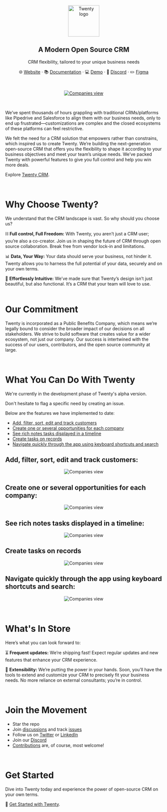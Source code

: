 
<br>
<p align="center">
  <a href="https://www.twenty.com">
    <img src="./docs/static/img/logo-square-dark.svg" width="100px" alt="Twenty logo" />
  </a>
</p>

<h2 align="center" >A Modern Open Source CRM </h3>
<p align="center">CRM flexibility, tailored to your unique business needs</p>

<p align="center">🌐 <a href="https://twenty.com">Website</a> · 📚 <a href="https://docs.twenty.com">Documentation</a> · 💻 <a href="https://app.twenty.com/">Demo</a> · 💬 <a href="https://discord.gg/cx5n4Jzs57">Discord</a> · ✏️ <a href="https://www.figma.com/file/xt8O9mFeLl46C5InWwoMrN/Twenty">Figma</a><p>
<br />


<p align="center">
  <a href="https://www.twenty.com">
    <picture>
      <source media="(prefers-color-scheme: dark)" srcset="https://raw.githubusercontent.com/twentyhq/twenty/main/docs/static/img/preview-dark.png">
      <source media="(prefers-color-scheme: light)" srcset="https://raw.githubusercontent.com/twentyhq/twenty/main/docs/static/img/preview-light.png">
      <img src="./docs/static/img/preview-light.png" alt="Companies view" />
    </picture>
  </a>
</p>
<br>

We’ve spent thousands of hours grappling with traditional CRMs/platforms like Pipedrive and Salesforce to align them with our business needs, only to end up frustrated—customizations are complex and the closed ecosystems of these platforms can feel restrictive.

We felt the need for a CRM solution that empowers rather than constrains, which inspired us to create Twenty. We’re building the next-generation open-source CRM that offers you the flexibility to shape it according to your business objectives and meet your team’s unique needs. We’ve packed Twenty with powerful features to give you full control and help you win more deals. 


Explore [Twenty CRM](https://app.twenty.com/).

<br>

# Why Choose Twenty?
We understand that the CRM landscape is vast. So why should you choose us?

⛓️ **Full control, Full Freedom:** With Twenty, you aren’t just a CRM user; you’re also a co-creator. Join us in shaping the future of CRM through open source collaboration. Break free from vendor lock-in and limitations. 

📊 **Data, Your Way:** Your data should serve your business, not hinder it. Twenty allows you to harness the full potential of your data, securely and on your own terms.

🎨 **Effortlessly Intuitive:** We’ve made sure that Twenty’s design isn’t just beautiful, but also functional.
 It’s a CRM that your team will love to use.  
<br>

# Our Commitment 

Twenty is incorporated as a Public Benefits Company, which means we’re legally bound to consider the broader impact of our decisions on all stakeholders. We strive to build software that creates value for a wider ecosystem, not just our company. Our success is intertwined with the success of our users, contributors, and the open source community at large. 

<br>

# What You Can Do With Twenty
We're currently in the development phase of Twenty's alpha version.  

Don't hesitate to flag a specific need by creating an issue.   

Below are the features we have implemented to date:

+ [Add, filter, sort, edit and track customers](#add-filter-sort-edit-and-track-customers)
+ [Create one or several opportunities for each company](#create-one-or-several-opportunities-for-each-company)
+ [See rich notes tasks displayed in a timeline](#see-rich-notes-tasks-displayed-in-a-timeline)
+ [Create tasks on records](#create-tasks-on-records)
+ [Navigate quickly through the app using keyboard shortcuts and search](#navigate-quickly-through-the-app-using-keyboard-shortcuts-and-search)

## Add, filter, sort, edit and track customers:

<p align="center">
    <picture>
      <source media="(prefers-color-scheme: dark)" srcset="https://raw.githubusercontent.com/twentyhq/twenty/main/docs/static/img/visualise-customer-dark.png">
      <source media="(prefers-color-scheme: light)" srcset="https://raw.githubusercontent.com/twentyhq/twenty/main/docs/static/img/visualise-customer-light.png">
      <img src="./docs/static/img/visualise-customer-light.png" alt="Companies view" />
    </picture>
</p>

## Create one or several opportunities for each company:

<p align="center">
    <picture>
      <source media="(prefers-color-scheme: dark)" srcset="https://raw.githubusercontent.com/twentyhq/twenty/main/docs/static/img/follow-your-deals-dark.png">
      <source media="(prefers-color-scheme: light)" srcset="https://raw.githubusercontent.com/twentyhq/twenty/main/docs/static/img/follow-your-deals-light.png">
      <img src="./docs/static/img/follow-your-deals-light.png" alt="Companies view" />
    </picture>
</p>

## See rich notes tasks displayed in a timeline:

<p align="center">
    <picture>
      <source media="(prefers-color-scheme: dark)" srcset="https://raw.githubusercontent.com/twentyhq/twenty/main/docs/static/img/rich-notes-dark.png">
      <source media="(prefers-color-scheme: light)" srcset="https://raw.githubusercontent.com/twentyhq/twenty/main/docs/static/img/rich-notes-light.png">
      <img src="./docs/static/img/rich-notes-light.png" alt="Companies view" />
    </picture>
</p>

## Create tasks on records

<p align="center">
    <picture>
      <source media="(prefers-color-scheme: dark)" srcset="https://raw.githubusercontent.com/twentyhq/twenty/main/docs/static/img/create-tasks-dark.png">
      <source media="(prefers-color-scheme: light)" srcset="https://raw.githubusercontent.com/twentyhq/twenty/main/docs/static/img/create-tasks-light.png">
      <img src="./docs/static/img/create-tasks-light.png" alt="Companies view" />
    </picture>
</p>


## Navigate quickly through the app using keyboard shortcuts and search:

<p align="center">
    <picture>
      <source media="(prefers-color-scheme: dark)" srcset="https://raw.githubusercontent.com/twentyhq/twenty/main/docs/static/img/shortcut-navigation-dark.png">
      <source media="(prefers-color-scheme: light)" srcset="https://raw.githubusercontent.com/twentyhq/twenty/main/docs/static/img/shortcut-navigation-light.png">
      <img src="./docs/static/img/shortcut-navigation-light.png" alt="Companies view" />
    </picture>
</p>

<br>

# What's In Store

Here’s what you can look forward to:

⏳ **Frequent updates:** We’re shipping fast! Expect regular updates and new features that enhance your CRM experience.

🔗 **Extensibility:** We’re putting the power in your hands. Soon, you’ll have the tools to extend and customize your CRM to precisely fit your business needs. No more reliance on external consultants; you’re in control.

<br>

# Join the Movement

- Star the repo
- Join [discussions](https://github.com/twentyhq/twenty/discussions) and track [issues](https://github.com/twentyhq/twenty/issues) 
- Follow us on [Twitter](https://twitter.com/twentycrm) or [LinkedIn](https://www.linkedin.com/company/twenty/) 
- Join our [Discord](https://twenty.com/discord)
- [Contributions](https://github.com/twentyhq/twenty/contribute) are, of course, most welcome! 

<br>

# Get Started

Dive into Twenty today and experience the power of open-source CRM on your own terms.

🚀 [Get Started with Twenty](https://docs.twenty.com/developer/local-setup). 

